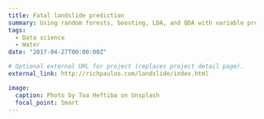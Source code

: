 ```yaml
---
title: Fatal landslide prediction
summary: Using random forests, boosting, LDA, and QDA with variable probability thresholds for global landslide classification.
tags: 
  - Data science
  - Water
date: "2017-04-27T00:00:00Z"

# Optional external URL for project (replaces project detail page).
external_link: http://richpauloo.com/landslide/index.html

image:
  caption: Photo by Toa Heftiba on Unsplash
  focal_point: Smart
---
```

